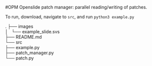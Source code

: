#OPM
Openslide patch manager: parallel reading/writing of patches.

To run, download, navigate to `src`, and run `python3 example.py`

.
├── images <br />
│   └── example_slide.svs <br />
├── README.md <br /> 
└── src <br />
    ├── example.py <br />
    ├── patch_manager.py <br />
    └── patch.py <br />
